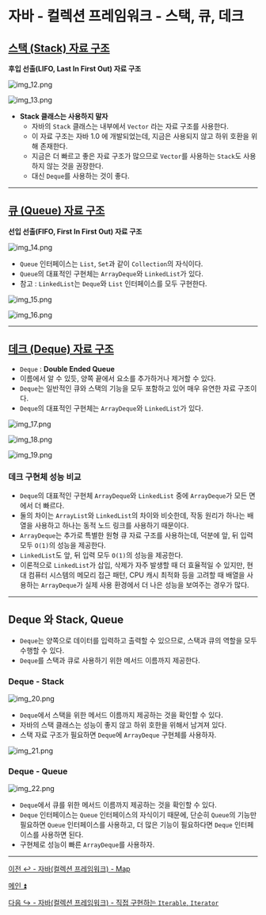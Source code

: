 # 자바 - 컬렉션 프레임워크 - 스택, 큐, 데크

## [스택 (Stack) 자료 구조](https://github.com/genesis12345678/TIL/blob/main/dataStructure/linear/stack/Stack.md#stack---%EC%8A%A4%ED%83%9D)

**후입 선출(LIFO, Last In First Out) 자료 구조**

![img_12.png](image/img_12.png)

![img_13.png](image/img_13.png)

- **Stack 클래스는 사용하지 말자**
  - 자바의 `Stack` 클래스는 내부에서 `Vector` 라는 자료 구조를 사용한다.
  - 이 자료 구조는 자바 1.0 에 개발되었는데, 지금은 사용되지 않고 하위 호환을 위해 존재한다.
  - 지금은 더 빠르고 좋은 자료 구조가 많으므로 `Vector`를 사용하는 `Stack`도 사용하지 않는 것을 권장한다.
  - 대신 `Deque`를 사용하는 것이 좋다.

---

## [큐 (Queue) 자료 구조](https://github.com/genesis12345678/TIL/blob/main/dataStructure/linear/queue/Queue.md#queue---%ED%81%90)

**선입 선출(FIFO, First In First Out) 자료 구조**

![img_14.png](image/img_14.png)

- `Queue` 인터페이스는 `List`, `Set`과 같이 `Collection`의 자식이다.
- `Queue`의 대표적인 구현체는 `ArrayDeque`와 `LinkedList`가 있다.
- 참고 : `LinkedList`는 `Deque`와 `List` 인터페이스를 모두 구현한다.

![img_15.png](image/img_15.png)

![img_16.png](image/img_16.png)

---

## [데크 (Deque) 자료 구조](https://github.com/genesis12345678/TIL/blob/main/dataStructure/linear/dequeue/Deque.md#deque-%EB%8D%B0%ED%81%AC)

- `Deque` : **Double Ended Queue**
- 이름에서 알 수 있듯, 양쪽 끝에서 요소를 추가하거나 제거할 수 있다.
- `Deque`는 일반적인 큐와 스택의 기능을 모두 포함하고 있어 매우 유연한 자료 구조이다.
- `Deque`의 대표적인 구현체는 `ArrayDeque`와 `LinkedList`가 있다.

![img_17.png](image/img_17.png)

![img_18.png](image/img_18.png)

![img_19.png](image/img_19.png)

### 데크 구현체 성능 비교

- `Deque`의 대표적인 구현체 `ArrayDeque`와 `LinkedList` 중에 `ArrayDeque`가 모든 면에서 더 빠르다.
- 둘의 차이는 `ArrayList`와 `LinkedList`의 차이와 비슷한데, 작동 원리가 하나는 배열을 사용하고 하나는 동적 노드 링크를 사용하기 때문이다.
- `ArrayDeque`는 추가로 특별한 원형 큐 자료 구조를 사용하는데, 덕분에 앞, 뒤 입력 모두 `O(1)`의 성능을 제공한다.
- `LinkedList`도 앞, 뒤 입력 모두 `O(1)`의 성능을 제공한다.
- 이론적으로 `LinkedList`가 삽입, 삭제가 자주 발생할 때 더 효율적일 수 있지만, 현대 컴퓨터 시스템의 메모리 접근 패턴, CPU 캐시 최적화 등을 고려할 때
  배열을 사용하는 `ArrayDeque`가 실제 사용 환경에서 더 나은 성능을 보여주는 경우가 많다.

---

## Deque 와 Stack, Queue

- `Deque`는 양쪽으로 데이터를 입력하고 출력할 수 있으므로, 스택과 큐의 역할을 모두 수행할 수 있다.
- `Deque`를 스택과 큐로 사용하기 위한 메서드 이름까지 제공한다.

### Deque - Stack

![img_20.png](image/img_20.png)

- `Deque`에서 스택을 위한 메서드 이름까지 제공하는 것을 확인할 수 있다.
- 자바의 스택 클래스는 성능이 좋지 않고 하위 호한을 위해서 남겨져 있다.
- 스택 자료 구조가 필요하면 `Deque`에 `ArrayDeque` 구현체를 사용하자.

![img_21.png](image/img_21.png)

### Deque - Queue

![img_22.png](image/img_22.png)

- `Deque`에서 큐를 위한 메서드 이름까지 제공하는 것을 확인할 수 있다.
- `Deque` 인터페이스는 `Queue` 인터페이스의 자식이기 때문에, 단순히 `Queue`의 기능만 필요하면 `Queue` 인터페이스를 사용하고, 더 많은 기능이 필요하다면
  `Deque` 인터페이스를 사용하면 된다.
- 구현체로 성능이 빠른 `ArrayDeque`를 사용하자.

---

[이전 ↩️ - 자바(컬렉션 프레임워크) - Map](https://github.com/genesis12345678/TIL/blob/main/Java/mid_2/jcf/Map.md)

[메인 ⏫](https://github.com/genesis12345678/TIL/blob/main/Java/mid_2/Main.md)

[다음 ↪️ - 자바(컬렉션 프레임워크) - 직접 구현하는 `Iterable`, `Iterator`](https://github.com/genesis12345678/TIL/blob/main/Java/mid_2/jcf/%EC%A7%81%EC%A0%91%EA%B5%AC%ED%98%84Iterable.md)